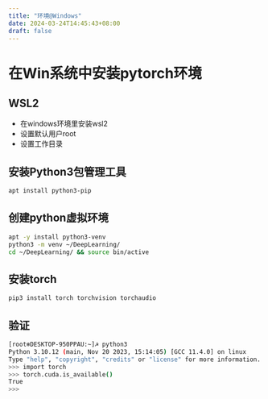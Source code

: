 ```yaml
---
title: "环境@Windows"
date: 2024-03-24T14:45:43+08:00
draft: false
---
```


# 在Win系统中安装pytorch环境

## WSL2

- 在windows环境里安装wsl2
- 设置默认用户root
- 设置工作目录

## 安装Python3包管理工具

```bash
apt install python3-pip
```


## 创建python虚拟环境

```bash
apt -y install python3-venv
python3 -m venv ~/DeepLearning/
cd ~/DeepLearning/ && source bin/active
```

## 安装torch

```bash
pip3 install torch torchvision torchaudio
```

## 验证
```bash
[root❄DESKTOP-950PPAU:~]☭ python3
Python 3.10.12 (main, Nov 20 2023, 15:14:05) [GCC 11.4.0] on linux
Type "help", "copyright", "credits" or "license" for more information.
>>> import torch
>>> torch.cuda.is_available()
True
>>>
```
